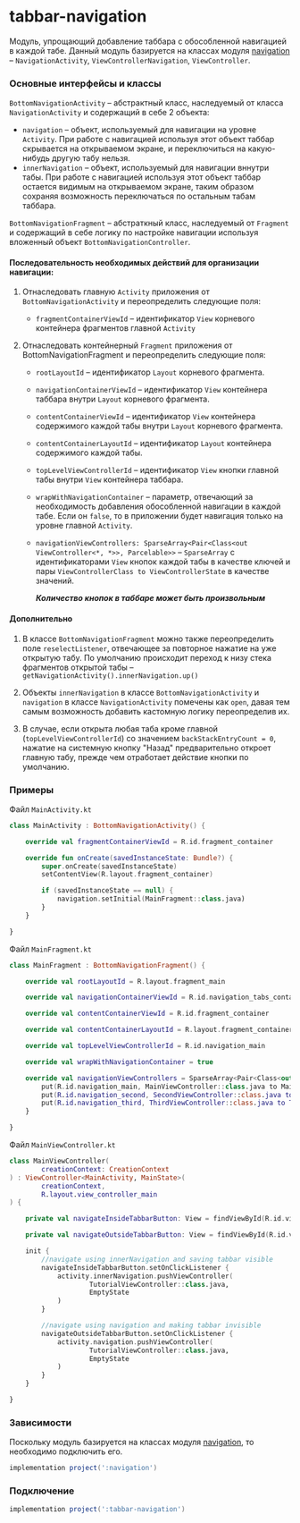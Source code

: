 tabbar-navigation
===

Модуль, упрощающий добавление таббара с обособленной навигацией в каждой табе. Данный модуль базируется на классах модуля [navigation](https://github.com/TouchInstinct/RoboSwag/tree/master/navigation) – `NavigationActivity`, `ViewControllerNavigation`, `ViewController`.

### Основные интерфейсы и классы

`BottomNavigationActivity` – абстрактный класс, наследуемый от класса `NavigationActivity` и содержащий в себе 2 объекта:
* `navigation` – объект, используемый для навигации на уровне `Activity`. При работе с навигацией используя этот объект таббар скрывается на открываемом экране, и переключиться на какую-нибудь другую табу нельзя.
* `innerNavigation` – объект, используемый для навигации вннутри табы. При работе с навигацией используя этот объект таббар остается видимым на открываемом экране, таким образом сохраняя возможность переключаться по остальным табам таббара.

`BottomNavigationFragment` – абстраткный класс, наследуемый от `Fragment` и содержащий в себе логику по настройке навигации используя вложенный объект `BottomNavigationController`.

#### Последовательность необходимых действий для организации навигации:

1. Отнаследовать главную `Activity` приложения от `BottomNavigationActivity` и переопределить следующие поля:

    *  `fragmentContainerViewId` – идентификатор `View` корневого контейнера фрагментов главной `Activity`

2. Отнаследовать контейнерный `Fragment` приложения от BottomNavigationFragment и переопределить следующие поля:
    * `rootLayoutId` – идентификатор `Layout` корневого фрагмента.
    * `navigationContainerViewId` – идентификатор `View` контейнера таббара внутри `Layout` корневого фрагмента.
    * `contentContainerViewId` – идентификатор `View` контейнера содержимого каждой табы внутри `Layout` корневого фрагмента.
    * `contentContainerLayoutId` – идентификатор `Layout` контейнера содержимого каждой табы.
    * `topLevelViewControllerId` – идентификатор `View` кнопки главной табы внутри `View` контейнера таббара.
    * `wrapWithNavigationContainer` – параметр, отвечающий за необходимость добавления обособленной навигации в каждой табе. Если он `false`, то в приложении будет навигация только на уровне главной `Activity`.
    * `navigationViewControllers: SparseArray<Pair<Class<out ViewController<*, *>>, Parcelable>>` – `SparseArray` с идентификаторами `View` кнопок каждой табы в качестве ключей и пары `ViewControllerClass to ViewControllerState` в качестве значений.

        ***Количество кнопок в таббаре может быть произвольным***

#### Дополнительно
1. В классе ```BottomNavigationFragment``` можно также переопределить поле ```reselectListener```, отвечающее за повторное нажатие на уже открытую табу. По умолчанию происходит переход к низу стека фрагментов открытой табы – ```getNavigationActivity().innerNavigation.up()```

2. Объекты ```innerNavigation``` в классе ```BottomNavigationActivity``` и ```navigation``` в классе ```NavigationActivity``` помечены как ```open```, давая тем самым возможность добавить кастомную логику переопределив их.

3. В случае, если открыта любая таба кроме главной (```topLevelViewControllerId```) со значением ```backStackEntryCount = 0```, нажатие на системную кнопку "Назад" предварительно откроет главную табу, прежде чем отработает действие кнопки по умолчанию.

### Примеры

Файл `MainActivity.kt`

```Kotlin
class MainActivity : BottomNavigationActivity() {

    override val fragmentContainerViewId = R.id.fragment_container

    override fun onCreate(savedInstanceState: Bundle?) {
        super.onCreate(savedInstanceState)
        setContentView(R.layout.fragment_container)

        if (savedInstanceState == null) {
            navigation.setInitial(MainFragment::class.java)
        }
    }

}
```

Файл `MainFragment.kt`

```Kotlin
class MainFragment : BottomNavigationFragment() {

    override val rootLayoutId = R.layout.fragment_main

    override val navigationContainerViewId = R.id.navigation_tabs_container

    override val contentContainerViewId = R.id.fragment_container

    override val contentContainerLayoutId = R.layout.fragment_container

    override val topLevelViewControllerId = R.id.navigation_main

    override val wrapWithNavigationContainer = true

    override val navigationViewControllers = SparseArray<Pair<Class<out ViewController<*, *>>, Parcelable>>().apply {
        put(R.id.navigation_main, MainViewController::class.java to MainState())
        put(R.id.navigation_second, SecondViewController::class.java to SecondState())
        put(R.id.navigation_third, ThirdViewController::class.java to ThirdState())
    }

}
```

Файл `MainViewController.kt`

```Kotlin
class MainViewController(
        creationContext: CreationContext
) : ViewController<MainActivity, MainState>(
        creationContext,
        R.layout.view_controller_main
) {

    private val navigateInsideTabbarButton: View = findViewById(R.id.view_controller_main_button_inside)

    private val navigateOutsideTabbarButton: View = findViewById(R.id.view_controller_main_button_outside)

    init {
        //navigate using innerNavigation and saving tabbar visible
        navigateInsideTabbarButton.setOnClickListener {
            activity.innerNavigation.pushViewController(
                    TutorialViewController::class.java,
                    EmptyState
            )
        }

        //navigate using navigation and making tabbar invisible
        navigateOutsideTabbarButton.setOnClickListener {
            activity.navigation.pushViewController(
                    TutorialViewController::class.java,
                    EmptyState
            )
        }
    }

}
```

### Зависимости

Поскольку модуль базируется на классах модуля [navigation](https://github.com/TouchInstinct/RoboSwag/tree/master/navigation), то необходимо подключить его.

```gradle
implementation project(':navigation')
```

### Подключение

```gradle
implementation project(':tabbar-navigation')
```
